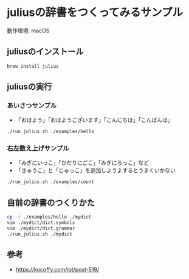 #  juliusの辞書をつくってみるサンプル

動作環境: macOS

## juliusのインストール

```sh
brew install julius
```

## juliusの実行

### あいさつサンプル

- 「おはよう」「おはようございます」「こんにちは」「こんばんは」

```sh
./run_julius.sh ./examples/hello
```

### 右左数え上げサンプル

- 「みぎにいっこ」「ひだりにごこ」「みぎにろっこ」など
- 「きゅうこ」と「じゅっこ」を追加しようよするとうまくいかない

```sh
./run_julius.sh ./examples/count
```

## 自前の辞書のつくりかた

```sh
cp -r ./examples/hello ./mydict
vim ./mydict/dict.symbols
vim ./mydict/dict.grammar
./run_julius.sh ./mydict
```

## 参考

- https://kocoffy.com/iot/post-519/
